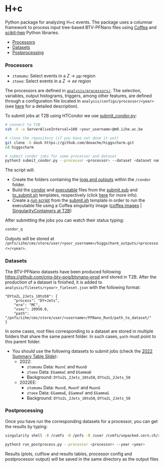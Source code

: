 # H+c

Python package for analyzing H+c events. The package uses a columnar framework to process input tree-based BTV-PFNano files using [Coffea](https://coffeateam.github.io/coffea/) and [scikit-hep](https://scikit-hep.org) Python libraries.

- [Processors](#Processors)
- [Datasets](#Datasets)
- [Postprocessing](#Postprocessing)

### Processors

* `ztomumu`: Select events in a $Z\rightarrow \mu \mu$ region
* `ztoee`: Select events in a $Z\rightarrow ee$ region

The processors are defined in [`analysis/processors/`](https://github.com/deoache/higgscharm/tree/dask/analysis/processors). The selection, variables, output histograms, triggers, among other features, are defined through a configuration file located in `analysis/configs/processor/<year>` (see [here](https://github.com/deoache/higgscharm/blob/dask/analysis/configs/README.md) for a detailed description). 


To submit jobs at T2B using HTCondor we use [submit_condor.py](https://github.com/deoache/higgscharm/blob/dask/submit_condor.py):
```bash
# connect to T2B
ssh -X -o ServerAliveInterval=100 <your_username>@m0.iihe.ac.be

# clone the repository (if you have not done it yet)
git clone -b dask https://github.com/deoache/higgscharm.git
cd higgscharm

# submit condor jobs for some processor and dataset
python3 submit_condor.py --processor <processor> --dataset <dataset name> --year <year> 
``` 
The script will:
* Create the folders containing the [logs and outputs](https://github.com/deoache/higgscharm/blob/dask/condor/utils.py#L17-L20) within the `/condor` folder.
* Build the [condor](https://github.com/deoache/higgscharm/blob/dask/condor/utils.py#L22-L37) and [executable](https://github.com/deoache/higgscharm/blob/dask/condor/utils.py#L39-L49) files from the [submit.sub](https://github.com/deoache/higgscharm/blob/dask/condor/submit.sub) and [to_submit.sh](https://github.com/deoache/higgscharm/blob/dask/condor/to_submit.sh) templates, respectively (click [here](https://batchdocs.web.cern.ch/local/quick.html) for more info).
* Create a [run script](https://github.com/deoache/higgscharm/blob/dask/condor/utils.py#L51-L61) from the [submit.sh](https://github.com/deoache/higgscharm/blob/dask/condor/submit.sh) template in order to run the executable file using a Coffea singularity image ([coffea images](https://github.com/CoffeaTeam/af-images) |  [SingularityContainers at T2B](https://t2bwiki.iihe.ac.be/SingularityContainers)) 

After submitting the jobs you can watch their status typing:
```bash
condor_q
```

Outputs will be stored at `/pnfs/iihe/cms/store/user/<your_username>/higgscharm_outputs/<processor>/<year>`. 

### Datasets

The BTV-PFNano datasets have been produced following https://github.com/cms-btv-pog/btvnano-prod and stored in T2B. After the production of a dataset is finished, it is added to `analysis/filesets/<year>_fieleset.json` with the following format:

```
"DYto2L_2Jets_10to50": {
    "process": "DY+Jets",
    "era": "MC",
    "xsec": 20950.0,
    "path": "/pnfs/iihe/cms/store/user/<username>/PFNano_Run3/path_to_dataset/"
}
```
In some cases, root files corresponding to a dataset are stored in multiple folders that share the same parent folder. In such cases, `path` must point to this parent folder.

* You should use the following datasets to submit jobs (check the [2022 Summary Table Slide](https://docs.google.com/presentation/d/1F4ndU7DBcyvrEEyLfYqb29NGkBPs20EAnBxe_l7AEII/edit#slide=id.g289f499aa6b_2_52)):
    * 2022:
        * `ztomumu` Data: `MuonC` and `MuonD`
        * `ztoee` Data: `EGammaC` and `EGammaD`
        * Background: `DYto2L_2Jets_10to50`, `DYto2L_2Jets_50`
    * 2022EE:
        * `ztomumu` Data: `MuonE`, `MuonF` and `MuonG` 
        * `ztoee` Data: `EGammaE`, `EGammaF` and `EGammaG`
        * Background: `DYto2L_2Jets_10to50`, `DYto2L_2Jets_50`

### Postprocessing

Once you have run the corresponding datasets for a processor, you can get the results by typing:
```bash
singularity shell -B /cvmfs -B /pnfs -B /user /cvmfs/unpacked.cern.ch/registry.hub.docker.com/coffeateam/coffea-dask-almalinux8:latest
``` 

```bash
python3 run_postprocess.py --processor <processor> --year <year>
``` 
Results (plots, cutflow and results tables, processor config and postprocessor output) will be saved in the same directory as the output files